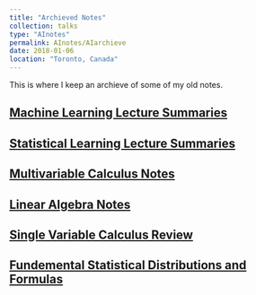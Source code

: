 ```yaml
---
title: "Archieved Notes"
collection: talks
type: "AInotes"
permalink: AInotes/AIarchieve
date: 2018-01-06
location: "Toronto, Canada"
---
```


This is where I keep an archieve of some of my old notes.

## [Machine Learning Lecture Summaries](https://docs.google.com/document/d/1Dek-vfAUCAmxGvFRI3G3z4_uHTdww820oaMto1E1jvs/edit?usp=sharing)

## [Statistical Learning Lecture Summaries](https://drive.google.com/file/d/1-4gF57v7idVCVnoYc-ldUexZRtJuE0HO/view?usp=sharing)

## [Multivariable Calculus Notes](https://drive.google.com/drive/folders/1HP2OGjc1ZHOZL6pmWDeQQbq_vISC3fLk?usp=sharing)

## [Linear Algebra Notes](https://drive.google.com/drive/folders/16LhycdtikasLrirdFS3Bs0uZL16CRDbF?usp=sharing)

## [Single Variable Calculus Review](https://drive.google.com/file/d/12rL-hCxE6tU-rw8rsZRjiZOM27xDTkfH/view?usp=sharing)

## [Fundemental Statistical Distributions and Formulas](https://drive.google.com/file/d/1Lm1C4aC8eErJKNkxEBZBJga_pFXkll8h/view?usp=sharing)